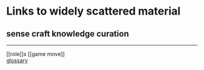 # Links to widely scattered material

## sense craft knowledge curation
---
[[role]]s 
[[game move]]  
[glossary](https://docs.google.com/document/d/1XTk9mKBIIKqWSLdjbwjdcuWo6528HaHPE6NzJ52VEWg/edit)  
